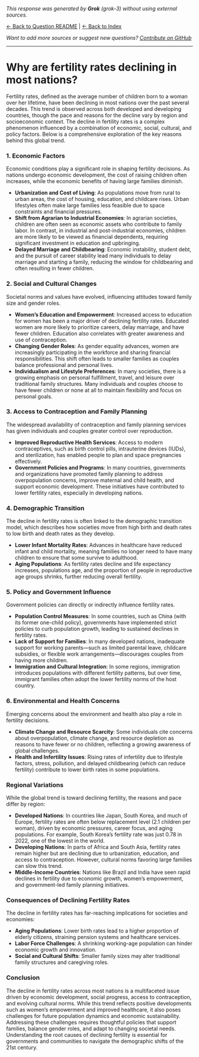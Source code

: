 <!-- 
Generated by: grok
Model: grok-3
Prompt type: default
Generated at: 2025-06-12T11:04:47.046344
-->

*This response was generated by **Grok** (grok-3) without using external sources.*

[← Back to Question README](README.md) | [← Back to Index](../README.md)

*Want to add more sources or suggest new questions? [Contribute on GitHub](https://github.com/justinwest/SuggestedSources)*

---

# Why are fertility rates declining in most nations?

Fertility rates, defined as the average number of children born to a woman over her lifetime, have been declining in most nations over the past several decades. This trend is observed across both developed and developing countries, though the pace and reasons for the decline vary by region and socioeconomic context. The decline in fertility rates is a complex phenomenon influenced by a combination of economic, social, cultural, and policy factors. Below is a comprehensive exploration of the key reasons behind this global trend.

### 1. **Economic Factors**
Economic conditions play a significant role in shaping fertility decisions. As nations undergo economic development, the cost of raising children often increases, while the economic benefits of having large families diminish.
- **Urbanization and Cost of Living**: As populations move from rural to urban areas, the cost of housing, education, and childcare rises. Urban lifestyles often make large families less feasible due to space constraints and financial pressures.
- **Shift from Agrarian to Industrial Economies**: In agrarian societies, children are often seen as economic assets who contribute to family labor. In contrast, in industrial and post-industrial economies, children are more likely to be viewed as financial dependents, requiring significant investment in education and upbringing.
- **Delayed Marriage and Childbearing**: Economic instability, student debt, and the pursuit of career stability lead many individuals to delay marriage and starting a family, reducing the window for childbearing and often resulting in fewer children.

### 2. **Social and Cultural Changes**
Societal norms and values have evolved, influencing attitudes toward family size and gender roles.
- **Women’s Education and Empowerment**: Increased access to education for women has been a major driver of declining fertility rates. Educated women are more likely to prioritize careers, delay marriage, and have fewer children. Education also correlates with greater awareness and use of contraception.
- **Changing Gender Roles**: As gender equality advances, women are increasingly participating in the workforce and sharing financial responsibilities. This shift often leads to smaller families as couples balance professional and personal lives.
- **Individualism and Lifestyle Preferences**: In many societies, there is a growing emphasis on personal fulfillment, travel, and leisure over traditional family structures. Many individuals and couples choose to have fewer children or none at all to maintain flexibility and focus on personal goals.

### 3. **Access to Contraception and Family Planning**
The widespread availability of contraception and family planning services has given individuals and couples greater control over reproduction.
- **Improved Reproductive Health Services**: Access to modern contraceptives, such as birth control pills, intrauterine devices (IUDs), and sterilization, has enabled people to plan and space pregnancies effectively.
- **Government Policies and Programs**: In many countries, governments and organizations have promoted family planning to address overpopulation concerns, improve maternal and child health, and support economic development. These initiatives have contributed to lower fertility rates, especially in developing nations.

### 4. **Demographic Transition**
The decline in fertility rates is often linked to the demographic transition model, which describes how societies move from high birth and death rates to low birth and death rates as they develop.
- **Lower Infant Mortality Rates**: Advances in healthcare have reduced infant and child mortality, meaning families no longer need to have many children to ensure that some survive to adulthood.
- **Aging Populations**: As fertility rates decline and life expectancy increases, populations age, and the proportion of people in reproductive age groups shrinks, further reducing overall fertility.

### 5. **Policy and Government Influence**
Government policies can directly or indirectly influence fertility rates.
- **Population Control Measures**: In some countries, such as China (with its former one-child policy), governments have implemented strict policies to curb population growth, leading to sustained declines in fertility rates.
- **Lack of Support for Families**: In many developed nations, inadequate support for working parents—such as limited parental leave, childcare subsidies, or flexible work arrangements—discourages couples from having more children.
- **Immigration and Cultural Integration**: In some regions, immigration introduces populations with different fertility patterns, but over time, immigrant families often adopt the lower fertility norms of the host country.

### 6. **Environmental and Health Concerns**
Emerging concerns about the environment and health also play a role in fertility decisions.
- **Climate Change and Resource Scarcity**: Some individuals cite concerns about overpopulation, climate change, and resource depletion as reasons to have fewer or no children, reflecting a growing awareness of global challenges.
- **Health and Infertility Issues**: Rising rates of infertility due to lifestyle factors, stress, pollution, and delayed childbearing (which can reduce fertility) contribute to lower birth rates in some populations.

### Regional Variations
While the global trend is toward declining fertility, the reasons and pace differ by region:
- **Developed Nations**: In countries like Japan, South Korea, and much of Europe, fertility rates are often below replacement level (2.1 children per woman), driven by economic pressures, career focus, and aging populations. For example, South Korea’s fertility rate was just 0.78 in 2022, one of the lowest in the world.
- **Developing Nations**: In parts of Africa and South Asia, fertility rates remain higher but are declining due to urbanization, education, and access to contraception. However, cultural norms favoring large families can slow this trend.
- **Middle-Income Countries**: Nations like Brazil and India have seen rapid declines in fertility due to economic growth, women’s empowerment, and government-led family planning initiatives.

### Consequences of Declining Fertility Rates
The decline in fertility rates has far-reaching implications for societies and economies:
- **Aging Populations**: Lower birth rates lead to a higher proportion of elderly citizens, straining pension systems and healthcare services.
- **Labor Force Challenges**: A shrinking working-age population can hinder economic growth and innovation.
- **Social and Cultural Shifts**: Smaller family sizes may alter traditional family structures and caregiving roles.

### Conclusion
The decline in fertility rates across most nations is a multifaceted issue driven by economic development, social progress, access to contraception, and evolving cultural norms. While this trend reflects positive developments such as women’s empowerment and improved healthcare, it also poses challenges for future population dynamics and economic sustainability. Addressing these challenges requires thoughtful policies that support families, balance gender roles, and adapt to changing societal needs. Understanding the root causes of declining fertility is essential for governments and communities to navigate the demographic shifts of the 21st century.